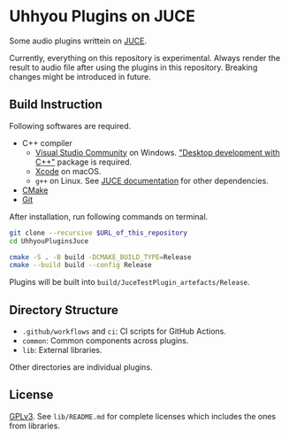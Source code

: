 # Uhhyou Plugins on JUCE
Some audio plugins writtein on [JUCE](https://github.com/juce-framework/JUCE).

Currently, everything on this repository is experimental. Always render the result to audio file after using the plugins in this repository. Breaking changes might be introduced in future.

## Build Instruction
Following softwares are required.

- C++ compiler
  - [Visual Studio Community](https://visualstudio.microsoft.com/vs/community/) on Windows. ["Desktop development with C++"](https://learn.microsoft.com/en-us/cpp/build/vscpp-step-0-installation?view=msvc-170#step-4---choose-workloads) package is required.
  - [Xcode](https://developer.apple.com/xcode/) on macOS.
  - `g++` on Linux. See [JUCE documentation](https://github.com/juce-framework/JUCE/blob/master/docs/Linux%20Dependencies.md) for other dependencies.
- [CMake](https://cmake.org/)
- [Git](https://git-scm.com/)

After installation, run following commands on terminal.

```bash
git clone --recursive $URL_of_this_repository
cd UhhyouPluginsJuce

cmake -S . -B build -DCMAKE_BUILD_TYPE=Release
cmake --build build --config Release
```

Plugins will be built into `build/JuceTestPlugin_artefacts/Release`.

## Directory Structure
- `.github/workflows` and `ci`: CI scripts for GitHub Actions.
- `common`: Common components across plugins.
- `lib`: External libraries.

Other directories are individual plugins.

## License
[GPLv3](https://www.gnu.org/licenses/gpl-3.0.en.html). See `lib/README.md` for complete licenses which includes the ones from libraries.

